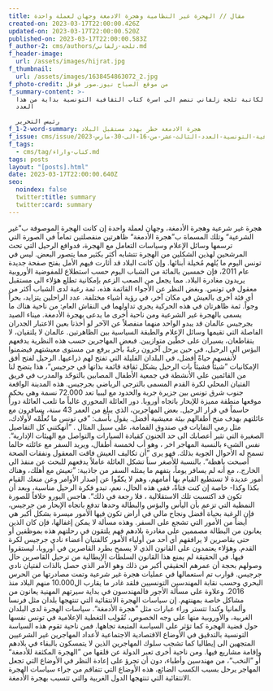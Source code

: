 ```yaml
---
title: مقال // الهجرة غير النظامية وهجرة الادمغة وجهان لعملة واحدة
created-on: 2023-03-17T22:00:00.426Z
updated-on: 2023-03-17T22:00:00.520Z
published-on: 2023-03-17T22:00:00.583Z
f_author-2: cms/authors/ثلجة-زلفاني.md
f_header-image:
  url: /assets/images/hijrat.jpg
f_thumbnail:
  url: /assets/images/1638454863072_2.jpg
f_photo-credit: من موقع الصباح نيوز.صور قوقل
f_summary-content: >-
  نرحب بالكاتبة ثلجة زلفاني تنضم الى اسرة كتاب الثقافية التونسية بداية من هذا
  العدد

  رئيس التحرير 
f_1-2-word-summary: هجرة الادمغة خطر بهدد مستقبل البلاد
f_issue: cms/issue/مجلة-الثقافية-التونسية-العدد-الثالث-عشر-من-16-الى-30-مارس-2023.md
f_tags:
  - cms/tag/كتاب-واراء.md
tags: posts
layout: "[posts].html"
date: 2023-03-17T22:00:00.640Z
seo:
  noindex: false
  twitter:title: summary
  twitter:card: summary
---
```

هجرة غير شرعية وهجرة الأدمغة، وجهان لعملة واحدة إن كانت الهجرة الموصوفة ب”غير الشرعية“ وتلك المسماة ب”هجرة الأدمغة“ ظاهرتين منفصلتين تماماً في الصورة التي ترسمها وسائل الإعلام وسياسات التعامل مع الهجرة، فدوافع الرحيل التي تحث المرشحين لهذين الشكلين من الهجرة تتشابه أكثر بكثير مما يتصور البعض. ليس في تونس اليوم ما يُلهم مُخيلة أبنائها. وإن كانت البلاد قد أثارت فيهم الأمل بفتح صفحة جديدة عام 2011، فإن خمسين بالمائة من الشباب اليوم حسب استطلاع للمفوضية الأوروبية يريدون مغادرة البلاد. مما يجعل من الصعب الزعم بإمكانية تطلع هؤلاء الى مستقبل معقول في تونس. وبغض النظر عن الأجواء القاتمة هذه، ثمة رغبة لدى الشباب أكثر من أي فئة أخرى بالعيش في مكان آخر، في رؤية أشياء مختلفة. عدد الراحلين يتزايد، بحراً وجواً. ثمة ظاهرتان في هذه الحركية يجري تداولهما في النقاش العام: من ناحية هناك ما يسمى بالهجرة غير الشرعية ومن ناحية أخرى ما يدعى بهجرة الأدمغة. ميناء الصيد بجرجيس عالمان قد يبدو الواحد منهما منفصلاً عن الآخر لو أخذنا بعين الاعتبار الجدران الفاصلة التي تقيمها وسائل الإعلام والطبقة السياسية بين الظاهرتين. عالمان لا يلتقيان، لا يتقاطعان، يسيران على خطّين متوازيين. فبعض المهاجرين حسب هذه النظرية يدفعهم البؤس الى الرحيل، في حين يرحل آخرون رغبةً بأجر يرفع من مستوى معيشتهم فيضمنوا لأنفسهم حياةً أفضل، في البلدان القليلة التي تفتح لهم ذراعيها. الرحيل لفتح أفق الإمكانيات ”شيئاً فشيئاً بات الرحيل يشكل ثقافة قائمة بذاتها في جرجيس“، هذا يتضح لنا من القائمين علي الأنشطة في جمعية الأطفال المصابين بالتوحّد والمدرب في فريق الفتيان المحلي لكرة القدم المسمى بالترجي الرياضي بجرجيس. هذه المدينة الواقعة جنوب شرق تونس بين جزيرة جربة والحدود مع ليبيا تعد 72.000 نسمة وهي بحكم موقعها منطقة مميزة للإبحار باتجاه أوروبا. دور العائلة المحوري غالباً ما تلعب العائلة دوراً حاسماً في قرار الرحيل.  بعض المهاجرين، الذي يبلغ من العمر 43 سنة، يسافرون مع عائلتهم بهدف منح أطفالهم بيئة معيشية أفضل. يقول بأسف: ”في تونس ما تُعلِّمْه لأولادك، مثل رمي النفايات في صندوق القمامة، على سبيل المثال . ”أنهكتني كل التفاصيل الصغيرة التي تثير أعصابك الى حد الجنون كقيادة السيارات والتواصل مع الهيئات الإدارية“. نفس الشيء بالنسبة المهاجر اخر ، وهو أب لخمسة أطفال، ويريد السفر مع عائلته حالما تسمح له الأحوال الجوية بذلك. فهو يرى ”أن تكاليف العيش فاقت المعقول ونفقات الصحة أصبحت باهظة“. بالنسبة للأصغر سناً تشكل العائلة عاملاً يدفعهم للبحث عن منفذ الى الخارج.، مع أنه لم يسافر يوماً، يتفهم ما يمثله السفر من جاذبية: ”تعيش مع أهلك، وهناك أمور عديدة لا تستطيع القيام بها أمامهم، وهم لا يكفّوا عن إصدار الأوامر وعن منعك القيام بكذا وكذا- خاصة إن كنت فتاةً، ففي هذه الحال، نعم، تبدو فكرة الرحيل مناسبة، وبعد أن تكون قد اكتسبت تلك الاستقلالية ، فلا رجعة في ذلك“. هاجس اليورو خلافاً للصورة النمطية التي تزعم بأن اليأس والبؤس والبطالة وحدها تدفع باتجاه الإبحار من جرجيس، فإن الرغبة بحياة أفضل ونجاح مالي في أراض تكون فيها الأمور ميسرة بشكل أكبر هي أيضاً من الأمور التي تشجع على السفر. وهذه مسألة لا يمكن إغفالها، فإن كان الذين يعانون من البطالة مصممين على مغادرة بلادهم فهم يلتقون في رحلتهم هذه بموظفين أو حتى بقاصرين لا يرافقهم أي أحد من أولياء الأمور كالفتيان أعضاء نادي جرجيس لكرة القدم. وهؤلاء يعتمدون على القانون الذي لا يسمح بطرد القاصرين في أوروبا، ليستقروا فيها. في الحقيقة لم يمنع هذا القانون السلطات الإيطالية من ترحيل القاصرين حال وصولهم بحجة أن عمرهم الحقيقي أكبر من ذلك وهو الأمر الذي حصل بالذات لفتيان نادي جرجيس. قوارب تم استعمالها في عمليات هجرة غير شرعية وتمت مصادرتها من الحرس البحري وحسب نقابة المهندسين التونسيين فلقد غادر ما يقارب ال10.000 منهم البلاد منذ 2016. وعلاوة على مسألة الأجور فالمهندسون في بداية سيرتهم المهنية يعانون من مشاكل خاصة بمهنتهم. إن سياسات الهجرة الانتقائية التي تنتهجها بلدان مثل فرنسا وألمانيا وكندا تتستر وراء عبارات مثل ”هجرة الأدمغة“. سياسات الهجرة لدى البلدان الغربية، والأوروبية منها على وجه الخصوص، تُقَولِب التغطية الإعلامية في تونس نفسها حول قضية الهجرة كما تؤثر على السياسة المتبعة تجاهها. فمن ناحية تقوم هذه السياسة التونسية بالتدقيق في الأوضاع الاقتصادية الاجتماعية لأعداد المهاجرين غير الشرعيين المتجهين الى إيطاليا كما تشجب سلوك المهاجرين الذين لا يتمسكون بالبقاء في بلادهم وإقامة مشاريع فيها. ومن ناحية أخرى تعبر الدولة عن قلقها من ”الهجرة المكثفة للأدمغة“ أو ”النخب“، من مهندسين وأطباء، دون أن تجرؤ على إعادة النظر في الأوضاع التي تجعل المهاجر يرحل بسبب الكسب الضائع، هذه الأوضاع التي تتفاقم من جراء سياسات الهجرة الانتقائية التي تنتهجها الدول الغربية والتي تتسبب بهجرة الأدمغة.